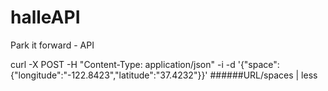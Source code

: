 # halleAPI
Park it forward - API


curl -X POST -H "Content-Type: application/json" -i -d '{"space":{"longitude":"-122.8423","latitude":"37.4232"}}' ######URL/spaces | less
